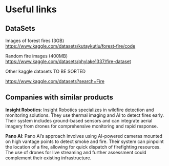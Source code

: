 # Useful links

## DataSets

Images of forest fires (3GB)
https://www.kaggle.com/datasets/kutaykutlu/forest-fire/code

Random fire images (400MB)
https://www.kaggle.com/datasets/phylake1337/fire-dataset

Other kaggle datasets TO BE SORTED

https://www.kaggle.com/datasets?search=Fire

## Companies with similar products

**Insight Robotics**:
Insight Robotics specializes in wildfire detection and monitoring solutions. They use thermal imaging and AI to detect fires early. Their system includes ground-based sensors and can integrate aerial imagery from drones for comprehensive monitoring and rapid response.

**Pano AI**:
Pano AI’s approach involves using AI-powered cameras mounted on high vantage points to detect smoke and fire. Their system can pinpoint the location of a fire, allowing for quick dispatch of firefighting resources. The use of drones for live streaming and further assessment could complement their existing infrastructure.



